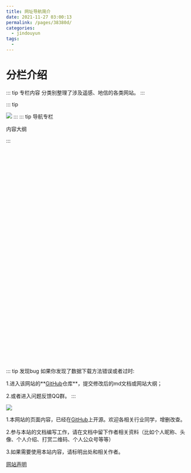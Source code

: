 ```yaml
---
title: 网址导航简介
date: 2021-11-27 03:00:13
permalink: /pages/38380d/
categories:
  - jindouyun
tags:
  - 
---
```

# 分栏介绍

::: tip 专栏内容
分类别整理了涉及遥感、地信的各类网站。
:::  

::: tip 

![](https://gitee.com/kitmyfaceplease/image_upload/raw/master/image/20211123223243.png)
:::
::: tip 导航专栏

  内容大纲

:::
  <iframe :src="$withBase('/markmap/gisrsmindmap.html')" width="100%" height="580" frameborder="0" scrolling="No" leftmargin="0" topmargin="0"></iframe>

::: tip 发现bug
如果你发现了数据下载方法错误或者过时:

1.进入该网站的**[GitHub](https://github.com/ruiduobao/ruiduobao.com.git)仓库**，提交修改后的md文档或网站大纲；

2.或者进入问题反馈QQ群。
:::

<img src="https://gitee.com/kitmyfaceplease/image_upload/raw/master/image/地信遥感导航网-问题反馈群群聊二维码.png" />



1.本网站的页面内容，已经在[GitHub](https://github.com/ruiduobao/ruiduobao.com.git)上开源。欢迎各相关行业同学，增删改查。

2.参与本站的文档编写工作，请在文档中留下作者相关资料（比如个人昵称、头像、个人介绍、打赏二维码、个人公众号等等）

3.如果需要使用本站内容，请标明出处和相关作者。


[网站声明](https://gitee.com/kitmyfaceplease/image_upload/raw/master/image/20211114174754.png)
